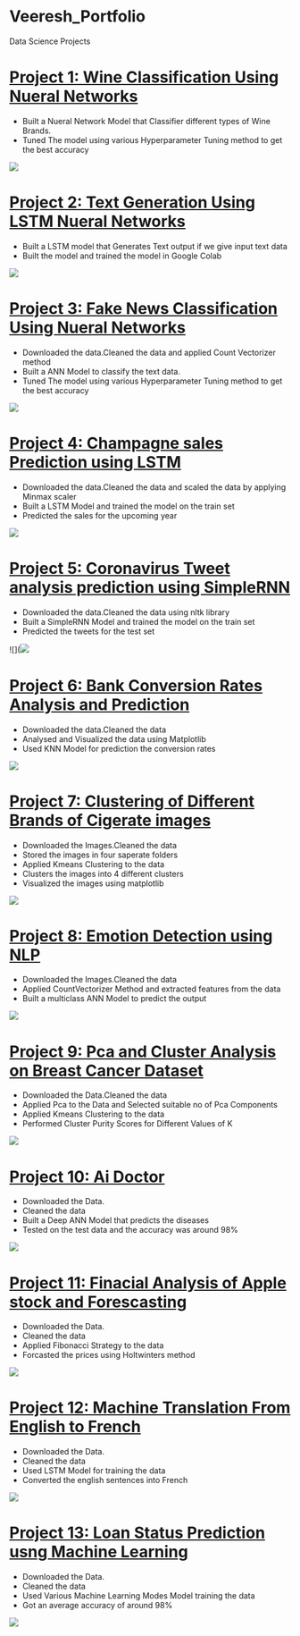 # Veeresh_Portfolio
Data Science Projects
# [Project 1: Wine Classification Using Nueral Networks](https://github.com/veeresh361/Wine-Classification.git) 
* Built a Nueral Network Model that Classifier different types of Wine Brands.
* Tuned The model using various Hyperparameter Tuning method to get the best accuracy

![](https://github.com/veeresh361/Veeresh_Portfolio/blob/main/Wine_image.jpg)


# [Project 2: Text Generation Using  LSTM Nueral Networks](https://github.com/veeresh361/Project-2-Text-Genatation.git) 
* Built a  LSTM model that Generates Text output if we give input text data
* Built the model and trained the model in Google Colab

![](https://github.com/veeresh361/Veeresh_Portfolio/blob/main/Text_Generation.jfif)


# [Project 3: Fake News Classification Using Nueral Networks](https://github.com/veeresh361/Project-3-Fake-News-Classification.git) 
* Downloaded the data.Cleaned  the data and applied Count Vectorizer method
* Built a ANN Model to classify the text data.
* Tuned The model using various Hyperparameter Tuning method to get the best accuracy

![](https://github.com/veeresh361/Veeresh_Portfolio/blob/main/image.png)



# [Project 4: Champagne sales Prediction using LSTM](https://github.com/veeresh361/Project-4-Sales-Prediction.git) 
* Downloaded the data.Cleaned  the data and scaled  the data by applying Minmax scaler
* Built a LSTM Model and trained the model on the train set
* Predicted the sales for the upcoming year

![](https://github.com/veeresh361/Veeresh_Portfolio/blob/main/Sales_image.png)



# [Project 5: Coronavirus Tweet analysis prediction using SimpleRNN](https://github.com/veeresh361/Project-5-Coronavirus-Tweet-analysis.git) 
* Downloaded the data.Cleaned  the data using nltk library
* Built a SimpleRNN Model and trained the model on the train set
* Predicted the tweets for the test set

![](![](https://github.com/veeresh361/Veeresh_Portfolio/blob/main/RNN.jpeg)



# [Project 6: Bank Conversion Rates Analysis and Prediction](https://github.com/veeresh361/Project-6-Bank-Conversion-Prediction.git) 
* Downloaded the data.Cleaned  the data 
* Analysed and Visualized the data using Matplotlib
* Used KNN Model for prediction the conversion rates


![](https://github.com/veeresh361/Veeresh_Portfolio/blob/main/k_NN.png)



# [Project 7: Clustering of Different Brands of Cigerate images](https://github.com/veeresh361/Project-7-Clustering.git) 
* Downloaded the Images.Cleaned  the data 
* Stored the images in four saperate folders
* Applied Kmeans Clustering to the data
* Clusters the images into 4 different clusters
* Visualized the images using matplotlib

![](https://github.com/veeresh361/Veeresh_Portfolio/blob/main/Image_clusters.jfif)




# [Project 8: Emotion Detection using NLP](https://github.com/veeresh361/Emotion-Detection.git) 
* Downloaded the Images.Cleaned  the data 
* Applied CountVectorizer Method and extracted features from the data
* Built a multiclass ANN Model to predict the output


![](https://github.com/veeresh361/Veeresh_Portfolio/blob/main/emotion_image.jfif)



# [Project 9: Pca and Cluster Analysis on Breast Cancer Dataset](https://github.com/veeresh361/PCA-and-Cluster-Analysis.git) 
* Downloaded the Data.Cleaned  the data 
* Applied Pca to the Data and Selected suitable no of Pca Components
* Applied Kmeans Clustering to the data
* Performed Cluster Purity Scores for Different Values of K

![](https://github.com/veeresh361/Veeresh_Portfolio/blob/main/PCA-clusterCluster_image.png)



# [Project 10: Ai Doctor](https://github.com/veeresh361/Ai-Doctor.git) 
* Downloaded the Data. 
* Cleaned the data
* Built a Deep ANN Model that predicts the diseases
* Tested on the test data and the accuracy was around 98%

![](https://github.com/veeresh361/Veeresh_Portfolio/blob/main/Ai%20Doctor.jpg)



# [Project 11: Finacial Analysis of Apple stock and Forescasting](https://github.com/veeresh361/Financial-Analysis.git) 
* Downloaded the Data. 
* Cleaned the data
* Applied Fibonacci Strategy to the data
* Forcasted the prices using Holtwinters method

![](https://github.com/veeresh361/Veeresh_Portfolio/blob/main/Fabinochi.png)




# [Project 12: Machine Translation From English to French](https://github.com/veeresh361/Machine-Translation.git) 
* Downloaded the Data. 
* Cleaned the data
* Used LSTM Model for training the data
* Converted the english sentences into French

![](https://github.com/veeresh361/Veeresh_Portfolio/blob/main/download%20(1).jpg)



# [Project 13: Loan Status Prediction usng Machine Learning](https://github.com/veeresh361/Loan-Status-Prediction) 
* Downloaded the Data. 
* Cleaned the data
* Used Various Machine Learning Modes Model  training the data
* Got an average accuracy of around 98%

![](https://github.com/veeresh361/Veeresh_Portfolio/blob/main/loan_image.jpg)






